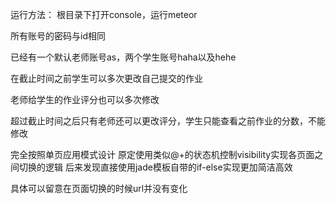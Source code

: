 运行方法：
根目录下打开console，运行meteor

所有账号的密码与id相同

已经有一个默认老师账号as，两个学生账号haha以及hehe

在截止时间之前学生可以多次更改自己提交的作业

老师给学生的作业评分也可以多次修改

超过截止时间之后只有老师还可以更改评分，学生只能查看之前作业的分数，不能修改

完全按照单页应用模式设计
原定使用类似@+的状态机控制visibility实现各页面之间切换的逻辑
后来发现直接使用jade模板自带的if-else实现更加简洁高效

具体可以留意在页面切换的时候url并没有变化
